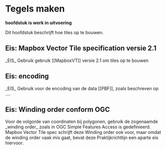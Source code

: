 # Tegels maken
**hoofdstuk is werk in uitvoering**

Dit hoofdstuk beschrijft hoe tiles op te bouwen.

## Eis: Mapbox Vector Tile specification versie 2.1
<div class="advisement">
_EIS_ Gebruik gebruik [[MapboxVT]] versie 2.1 om tiles op te bouwen
</div>

## Eis: encoding
<div class="advisement">
_EIS_ Gebruik voor de encoding van de data [[PBF]], zoals beschreven op ....
</div>

## Eis: Winding order conform OGC

<div class="advisement">
Voor de volgorde van coordinaten bij polygonen, gebruik de zogenaamde _winding order_ zoals in OGC Simple Features Access is gedefinieerd.
</div>

<div class="note">
Mapbox Vector Tile spec schrijft deze Winding order ook voor, maar omdat de winding order vaak mis gaat, bevat deze Praktijkrichtlijn een aparte eis hiervoor.
</div>
